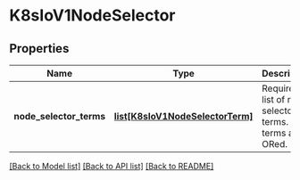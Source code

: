 # K8sIoV1NodeSelector

## Properties
Name | Type | Description | Notes
------------ | ------------- | ------------- | -------------
**node_selector_terms** | [**list[K8sIoV1NodeSelectorTerm]**](K8sIoV1NodeSelectorTerm.md) | Required. A list of node selector terms. The terms are ORed. | 

[[Back to Model list]](../README.md#documentation-for-models) [[Back to API list]](../README.md#documentation-for-api-endpoints) [[Back to README]](../README.md)


